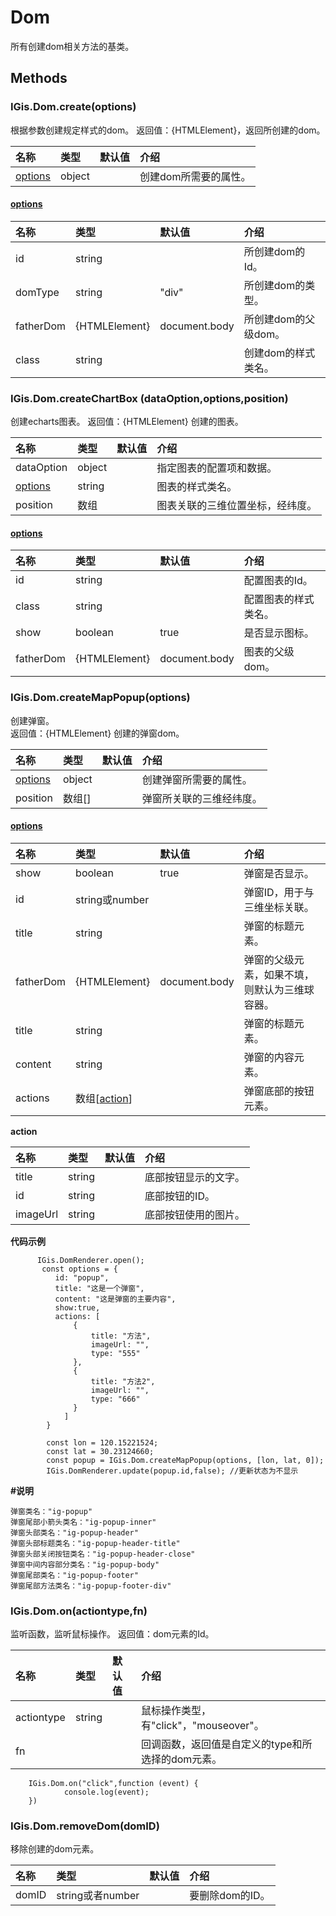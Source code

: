 # Dom

所有创建dom相关方法的基类。

## Methods

### IGis.Dom.create\(options\)

根据参数创建规定样式的dom。 返回值：{HTMLElement}，返回所创建的dom。

| 名称 | 类型 | 默认值 | 介绍 |
| :--- | :--- | :--- | :--- |
| [options](dom.md) | object |  | 创建dom所需要的属性。 |

#### [options](dom.md)

| 名称 | 类型 | 默认值 | 介绍 |
| :--- | :--- | :--- | :--- |
| id | string |  | 所创建dom的Id。 |
| domType | string | "div" | 所创建dom的类型。 |
| fatherDom | {HTMLElement} | document.body | 所创建dom的父级dom。 |
| class | string |  | 创建dom的样式类名。 |

### IGis.Dom.createChartBox \(dataOption,options,position\)

创建echarts图表。 返回值：{HTMLElement} 创建的图表。

| 名称 | 类型 | 默认值 | 介绍 |
| :--- | :--- | :--- | :--- |
| dataOption | object |  | 指定图表的配置项和数据。 |
| [options](dom.md) | string |  | 图表的样式类名。 |
| position | 数组 |  | 图表关联的三维位置坐标，经纬度。 |

#### [options](dom.md)

| 名称 | 类型 | 默认值 | 介绍 |
| :--- | :--- | :--- | :--- |
| id | string |  | 配置图表的Id。 |
| class | string |  | 配置图表的样式类名。 |
| show | boolean | true | 是否显示图标。 |
| fatherDom | {HTMLElement} | document.body | 图表的父级dom。 |

### IGis.Dom.createMapPopup\(options\)

创建弹窗。  
返回值：{HTMLElement} 创建的弹窗dom。

| 名称 | 类型 | 默认值 | 介绍 |
| :--- | :--- | :--- | :--- |
| [options](dom.md) | object |  | 创建弹窗所需要的属性。 |
| position | 数组\[\] |  | 弹窗所关联的三维经纬度。 |

#### [options](dom.md)

| 名称 | 类型 | 默认值 | 介绍 |
| :--- | :--- | :--- | :--- |
| show | boolean | true | 弹窗是否显示。 |
| id | string或number |  | 弹窗ID，用于与三维坐标关联。 |
| title | string |  | 弹窗的标题元素。 |
| fatherDom | {HTMLElement} | document.body | 弹窗的父级元素，如果不填，则默认为三维球容器。 |
| title | string |  | 弹窗的标题元素。 |
| content | string |  | 弹窗的内容元素。 |
| actions | 数组\[[action](dom.md)\] |  | 弹窗底部的按钮元素。 |

**action**

| 名称 | 类型 | 默认值 | 介绍 |
| :--- | :--- | :--- | :--- |
| title | string |  | 底部按钮显示的文字。 |
| id | string |  | 底部按钮的ID。 |
| imageUrl | string |  | 底部按钮使用的图片。 |

**代码示例**

```text
      IGis.DomRenderer.open();
       const options = {
          id: "popup",
          title: "这是一个弹窗",
          content: "这是弹窗的主要内容",
          show:true,
          actions: [
              {
                  title: "方法",
                  imageUrl: "",
                  type: "555"
              },
              {
                  title: "方法2",
                  imageUrl: "",
                  type: "666"
              }
            ]
        }

        const lon = 120.15221524;
        const lat = 30.23124660;
        const popup = IGis.Dom.createMapPopup(options, [lon, lat, 0]);
        IGis.DomRenderer.update(popup.id,false); //更新状态为不显示   
```

**\#说明**

```text
弹窗类名："ig-popup"
弹窗尾部小箭头类名："ig-popup-inner"
弹窗头部类名："ig-popup-header"
弹窗头部标题类名："ig-popup-header-title"
弹窗头部关闭按钮类名："ig-popup-header-close"
弹窗中间内容部分类名："ig-popup-body"
弹窗尾部类名："ig-popup-footer"
弹窗尾部方法类名："ig-popup-footer-div"
```

### IGis.Dom.on\(actiontype,fn\)

监听函数，监听鼠标操作。 返回值：dom元素的Id。

| 名称 | 类型 | 默认值 | 介绍 |
| :--- | :--- | :--- | :--- |
| actiontype | string |  | 鼠标操作类型，有"click"，"mouseover"。 |
| fn |  |  | 回调函数，返回值是自定义的type和所选择的dom元素。 |

```text
    IGis.Dom.on("click",function (event) {
            console.log(event);
    })
```

### IGis.Dom.removeDom\(domID\)

移除创建的dom元素。

| 名称 | 类型 | 默认值 | 介绍 |
| :--- | :--- | :--- | :--- |
| domID | string或者number |  | 要删除dom的ID。 |

